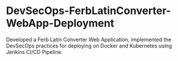 # DevSecOps-FerbLatinConverter-WebApp-Deployment
Developed a Ferb Latin Converter Web Application, implemented the DevSecOps practices for deploying on Docker and Kubernetes using Jenkins CI/CD Pipeline.
